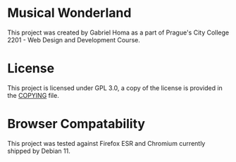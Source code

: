 # Musical Wonderland

This project was created by Gabriel Homa as a part of Prague's City College 2201 - Web Design and Development Course.

# License

This project is licensed under GPL 3.0, a copy of the license is provided in the [COPYING](COPYING) file.

# Browser Compatability

This project was tested against Firefox ESR and Chromium currently shipped by Debian 11.
